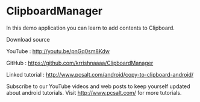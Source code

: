 ClipboardManager
================

In this demo application you can learn to add contents to Clipboard.

Download source

YouTube : http://youtu.be/pnGq0sm8Kdw

GitHub : https://github.com/krrishnaaaa/ClipboardManager

Linked tutorial : http://www.pcsalt.com/android/copy-to-clipboard-android/


Subscribe to our YouTube videos and web posts to keep yourself updated about android tutorials.
Visit http://www.pcsalt.com/ for more tutorials.
